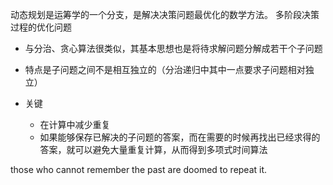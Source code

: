 动态规划是运筹学的一个分支，是解决决策问题最优化的数学方法。
多阶段决策过程的优化问题

- 与分治、贪心算法很类似，其基本思想也是将待求解问题分解成若干个子问题
- 特点是子问题之间不是相互独立的（分治递归中其中一点要求子问题相对独立）

- 关键
  - 在计算中减少重复
  - 如果能够保存已解决的子问题的答案，而在需要的时候再找出已经求得的答案，就可以避免大量重复计算，从而得到多项式时间算法


those who cannot remember the past are doomed to repeat it.